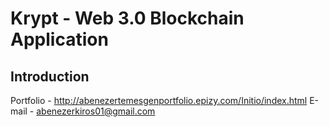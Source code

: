 # Krypt - Web 3.0 Blockchain Application
## Introduction


Portfolio - http://abenezertemesgenportfolio.epizy.com/Initio/index.html
E-mail - abenezerkiros01@gmail.com


